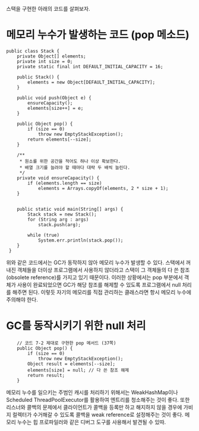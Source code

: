 스택을 구현한 아래의 코드를 살펴보자.

# 메모리 누수가 발생하는 코드 (pop 메소드)

```
public class Stack {
    private Object[] elements;
    private int size = 0;
    private static final int DEFAULT_INITIAL_CAPACITY = 16;

    public Stack() {
        elements = new Object[DEFAULT_INITIAL_CAPACITY];
    }

    public void push(Object e) {
        ensureCapacity();
        elements[size++] = e;
    }

    public Object pop() {
        if (size == 0)
            throw new EmptyStackException();
        return elements[--size];
    }

    /**
     * 원소를 위한 공간을 적어도 하나 이상 확보한다.
     * 배열 크기를 늘려야 할 때마다 대략 두 배씩 늘린다.
     */
    private void ensureCapacity() {
        if (elements.length == size)
            elements = Arrays.copyOf(elements, 2 * size + 1);
    }


    public static void main(String[] args) {
        Stack stack = new Stack();
        for (String arg : args)
            stack.push(arg);

        while (true)
            System.err.println(stack.pop());
    }
 }
```

위와 같은 코드에서는 GC가 동작하지 않아 메모리 누수가 발생할 수 있다. 스택에서 꺼내진 객체들을 더이상 프로그램에서 사용하지 않더라고 스택이 그 객체들의 다 쓴 참조(obsolete reference)를 가지고 있기 때문이다. 이러한 상황에서는 pop 부분에서 객체가 사용이 완료되었으면 GC가 해당 참조를 해제할 수 있도록 프로그램에서 null 처리를 해주면 된다. 이렇듯 자기의 메모리를 직접 관리하는 클래스라면 항시 메모리 누수에 주의해야 한다.


# GC를 동작시키기 위한 null 처리
```
    // 코드 7-2 제대로 구현한 pop 메서드 (37쪽)
    public Object pop() {
        if (size == 0)
            throw new EmptyStackException();
        Object result = elements[--size];
        elements[size] = null; // 다 쓴 참조 해제
        return result;
    }
```

메모리 누수를 일으키는 주범인 캐시를 처리하기 위해서는 WeakHashMap이나 Scheduled ThreadPoolExecutor를 활용하여 엔트리를 청소해주는 것이 좋다. 또한 리스너와 콜백의 문제에서 클라이언트가 콜백을 등록만 하고 해지하지 않을 경우에 가비지 컬렉터가 수거해갈 수 있도록 콜백을 weak reference로 설정해주는 것이 좋다. 메모리 누수는 힙 프로파일러와 같은 디버그 도구를 사용해서 발견될 수 있따.
